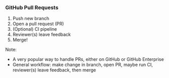 ### GitHub Pull Requests

1. <!-- .element: class="fragment" --> Push new branch
2. <!-- .element: class="fragment" --> Open a pull request (PR)
3. <!-- .element: class="fragment" --> (Optional) CI pipeline
4. <!-- .element: class="fragment" --> Reviewer(s) leave feedback
5. <!-- .element: class="fragment" --> Merge!

Note:

* A very popular way to handle PRs, either on GitHub or GitHub Enterprise
* General workflow: make change in branch, open PR, maybe run CI, reviewer(s) leave feedback, then merge
